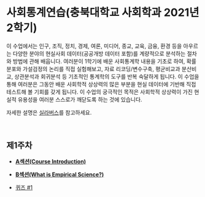 # 사회통계연습(충북대학교 사회학과 2021년 2학기)


이 수업에서는 인구, 조직, 정치, 경제, 여론, 미디어, 종교, 교육, 금융, 환경 등을 아우르는 다양한 분야의 현실사회 데이터(공공개방 데이터 포함)를 계량적으로 분석하는 절차와 방법에 관해 배웁니다. 여러분이 1학기에 배운 사회통계학 내용을 기초로 하여, 확률분포와 가설검정의 논리를 직접 실험해보고, 자료 리코딩/변수구축, 평균비교과 분산비교, 상관분석과 회귀분석 등 기초적인 통계학의 도구를 반복 숙달하게 됩니다. 이 수업을 통해 여러분은 그동안 배운 사회학적 상상력의 많은 부분을 현실 데이터에 기반해 직접 테스트해 볼 기회를 갖게 됩니다. 이 수업의 궁극적인 목적은 사회학적 상상력이 가진 현실적 유용성을 여러분 스스로가 깨닫도록 하는 것에 있습니다.

자세한 설명은 [실라버스](https://github.com/hxk271/Syllabi/blob/main/5663062(2021-2).pdf)를 참고하세요.

<br/>

## 제1주차

-  [**A섹션(Course Introduction)**](https://github.com/hxk271/Syllabi/blob/main/8969001(2021-2).pdf)

-  [**B섹션(What is Empirical Science?)**](https://github.com/hxk271/Syllabi/blob/main/5663062(2021-2).pdf)

-  [퀴즈 #1](https://github.com/hxk271/Syllabi/blob/main/5663062(2021-2).pdf)
